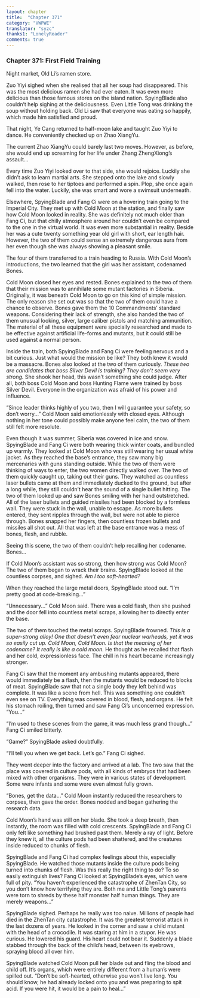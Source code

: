 ```yaml
---
layout: chapter
title:  "Chapter 371"
category: "VWPWE"
translator: "syzc"
thanks1: "LonelyReader"
comments: true
---
```


### Chapter 371: First Field Training

Night market, Old Li’s ramen store.

Zuo Yiyi sighed when she realised that all her soup had disappeared. This was the most delicious ramen she had ever eaten. It was even more delicious than those famous stores on the island nation. SpyingBlade also couldn’t help sighing at the deliciousness. Even Little Tong was drinking the soup without holding back. Old Li saw that everyone was eating so happily, which made him satisfied and proud.

That night, Ye Cang returned to half-moon lake and taught Zuo Yiyi to dance. He conveniently checked up on Zhao XiangYu.

The current Zhao XiangYu could barely last two moves. However, as before, she would end up screaming for her life under Zhang ZhengXiong’s assault...

Every time Zuo Yiyi looked over to that side, she would rejoice. Luckily she didn’t ask to learn martial arts. She stepped onto the lake and slowly walked, then rose to her tiptoes and performed a spin. Plop, she once again fell into the water. Luckily, she was smart and wore a swimsuit underneath.

Elsewhere, SpyingBlade and Fang Ci were on a hovering train going to the Imperial City. They met up with Cold Moon at the station, and finally saw how Cold Moon looked in reality. She was definitely not much older than Fang Ci, but that chilly atmosphere around her couldn’t even be compared to the one in the virtual world. It was even more substantial in reality. Beside her was a cute twenty something year old girl with short, ear length hair. However, the two of them could sense an extremely dangerous aura from her even though she was always showing a pleasant smile.

The four of them transferred to a train heading to Russia. With Cold Moon’s introductions, the two learned that the girl was her assistant, codenamed Bones.

Cold Moon closed her eyes and rested. Bones explained to the two of them that their mission was to annihilate some mutant factories in Siberia. Originally, it was beneath Cold Moon to go on this kind of simple mission. The only reason she set out was so that the two of them could have a chance to observe. Bones gave them the 10 Commandments’ standard weapons. Considering their lack of strength, she also handed the two of them unusual looking, silver, large caliber pistols and matching ammunition. The material of all these equipment were specially researched and made to be effective against artificial life-forms and mutants, but it could still be used against a normal person.

Inside the train, both SpyingBlade and Fang Ci were feeling nervous and a bit curious. Just what would the mission be like? They both knew it would be a massacre. Bones also looked at the two of them curiously. *These two are candidates that boss Silver Devil is training? They don’t seem very strong.* She shook her head, this wasn’t something she could judge. After all, both boss Cold Moon and boss Hunting Flame were trained by boss Silver Devil. Everyone in the organization was afraid of his power and influence.

“Since leader thinks highly of you two, then I will guarantee your safety, so don’t worry...” Cold Moon said emotionlessly with closed eyes. Although nothing in her tone could possibly make anyone feel calm, the two of them still felt more resolute.

Even though it was summer, Siberia was covered in ice and snow. SpyingBlade and Fang Ci were both wearing thick winter coats, and bundled up warmly. They looked at Cold Moon who was still wearing her usual white jacket. As they reached the base’s entrance, they saw many big mercenaries with guns standing outside. While the two of them were thinking of ways to enter, the two women directly walked over. The two of them quickly caught up, taking out their guns. They watched as countless laser bullets came at them and immediately ducked to the ground, but after a long while, they still couldn’t hear the sound of a single bullet hitting. The two of them looked up and saw Bones smiling with her hand outstretched. All of the laser bullets and guided missiles had been blocked by a formless wall. They were stuck in the wall, unable to escape. As more bullets entered, they sent ripples through the wall, but were not able to pierce through. Bones snapped her fingers, then countless frozen bullets and missiles all shot out. All that was left at the base entrance was a mess of bones, flesh, and rubble. 

Seeing this scene, the two of them couldn’t help recalling her codename. Bones...

If Cold Moon’s assistant was so strong, then how strong was Cold Moon? The two of them began to wrack their brains. SpyingBlade looked at the countless corpses, and sighed. *Am I too soft-hearted?*

When they reached the large metal doors, SpyingBlade stood out. “I’m pretty good at code-breaking...”

“Unnecessary...” Cold Moon said. There was a cold flash, then she pushed and the door fell into countless metal scraps, allowing her to directly enter the base.

The two of them touched the metal scraps. SpyingBlade frowned. *This is a super-strong alloy! One that doesn’t even fear nuclear warheads, yet it was so easily cut up. Cold Moon, Cold Moon. Is that the meaning of her codename? It really is like a cold moon.* He thought as he recalled that flash and her cold, expressionless face. The chill in his heart became increasingly stronger.

Fang Ci saw that the moment any ambushing mutants appeared, there would immediately be a flash, then the mutants would be reduced to blocks of meat. SpyingBlade saw that not a single body they left behind was complete. It was like a scene from hell. This was something one couldn’t even see on TV. Everything was covered in blood, flesh, and organs. He felt his stomach roiling, then turned and saw Fang Ci’s unconcerned expression. “You...”

“I’m used to these scenes from the game, it was much less grand though...” Fang Ci smiled bitterly.

“Game?” SpyingBlade asked doubtfully.

“I’ll tell you when we get back. Let’s go.” Fang Ci sighed.

They went deeper into the factory and arrived at a lab. The two saw that the place was covered in culture pods, with all kinds of embryos that had been mixed with other organisms. They were in various states of development. Some were infants and some were even almost fully grown.

“Bones, get the data...” Cold Moon instantly reduced the researchers to corpses, then gave the order. Bones nodded and began gathering the research data.

Cold Moon’s hand was still on her blade. She took a deep breath, then instantly, the room was filled with cold crescents. SpyingBlade and Fang Ci only felt like something had brushed past them. Merely a ray of light. Before they knew it, all the culture pods had been shattered, and the creatures inside reduced to chunks of flesh.

SpyingBlade and Fang Ci had complex feelings about this, especially SpyingBlade. He watched those mutants inside the culture pods being turned into chunks of flesh. Was this really the right thing to do? To so easily extinguish lives? Fang Ci looked at SpyingBlade’s eyes, which were full of pity. “You haven’t experienced the catastrophe of ZhenTan City, so you don’t know how terrifying they are. Both me and Little Tong’s parents were torn to shreds by these half monster half human things. They are merely weapons...”

SpyingBlade sighed. Perhaps he really was too naive. Millions of people had died in the ZhenTan city catastrophe. It was the greatest terrorist attack in the last dozens of years. He looked in the corner and saw a child mutant with the head of a crocodile. It was staring at him in a stupor. He was curious. He lowered his guard. His heart could not bear it. Suddenly a blade stabbed through the back of the child’s head, between its eyebrows, spraying blood all over him.

SpyingBlade watched Cold Moon pull her blade out and fling the blood and child off. It’s organs, which were entirely different from a human’s were spilled out. “Don’t be soft-hearted, otherwise you won’t live long. You should know, he had already locked onto you and was preparing to spit acid. If you were hit, it would be a pain to heal...”
